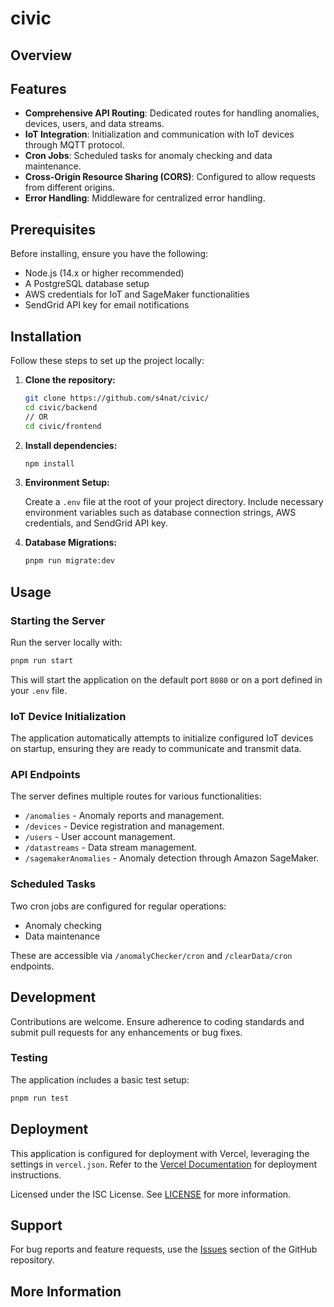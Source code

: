 # civic

## Overview


## Features

- **Comprehensive API Routing**: Dedicated routes for handling anomalies, devices, users, and data streams.
- **IoT Integration**: Initialization and communication with IoT devices through MQTT protocol.
- **Cron Jobs**: Scheduled tasks for anomaly checking and data maintenance.
- **Cross-Origin Resource Sharing (CORS)**: Configured to allow requests from different origins.
- **Error Handling**: Middleware for centralized error handling.

## Prerequisites

Before installing, ensure you have the following:
- Node.js (14.x or higher recommended)
- A PostgreSQL database setup
- AWS credentials for IoT and SageMaker functionalities
- SendGrid API key for email notifications

## Installation

Follow these steps to set up the project locally:

1. **Clone the repository:**

   ```bash
   git clone https://github.com/s4nat/civic/
   cd civic/backend 
   // OR
   cd civic/frontend
   ```

2. **Install dependencies:**

   ```bash
   npm install
   ```

3. **Environment Setup:**

   Create a `.env` file at the root of your project directory. Include necessary environment variables such as database connection strings, AWS credentials, and SendGrid API key.

4. **Database Migrations:**

   ```bash
   pnpm run migrate:dev
   ```

## Usage

### Starting the Server

Run the server locally with:

```bash
pnpm run start
```

This will start the application on the default port `8080` or on a port defined in your `.env` file.

### IoT Device Initialization

The application automatically attempts to initialize configured IoT devices on startup, ensuring they are ready to communicate and transmit data.

### API Endpoints

The server defines multiple routes for various functionalities:

- `/anomalies` - Anomaly reports and management.
- `/devices` - Device registration and management.
- `/users` - User account management.
- `/datastreams` - Data stream management.
- `/sagemakerAnomalies` - Anomaly detection through Amazon SageMaker.

### Scheduled Tasks

Two cron jobs are configured for regular operations:

- Anomaly checking
- Data maintenance

These are accessible via `/anomalyChecker/cron` and `/clearData/cron` endpoints.

## Development

Contributions are welcome. Ensure adherence to coding standards and submit pull requests for any enhancements or bug fixes.

### Testing

The application includes a basic test setup:

```bash
pnpm run test
```

## Deployment

This application is configured for deployment with Vercel, leveraging the settings in `vercel.json`. Refer to the [Vercel Documentation](https://vercel.com/docs) for deployment instructions.


Licensed under the ISC License. See [LICENSE](LICENSE) for more information.

## Support

For bug reports and feature requests, use the [Issues](https://github.com/s4nat/civic/issues) section of the GitHub repository.

## More Information



